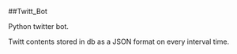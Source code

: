 ##Twitt_Bot

Python twitter bot.

Twitt contents stored in db as a JSON format on every interval time.

